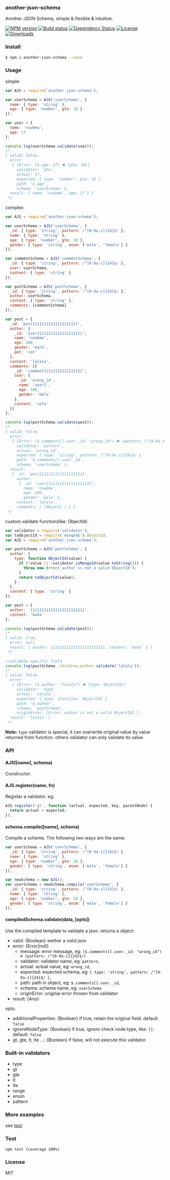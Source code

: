 ### another-json-schema

Another JSON Schema, simple & flexible & intuitive.

[![NPM version][npm-image]][npm-url]
[![Build status][travis-image]][travis-url]
[![Dependency Status][david-image]][david-url]
[![License][license-image]][license-url]
[![Downloads][downloads-image]][downloads-url]

### Install

```sh
$ npm i another-json-schema --save
```

### Usage

simple:

```js
var AJS = require('another-json-schema');

var userSchema = AJS('userSchema', {
  name: { type: 'string' },
  age: { type: 'number', gte: 18 }
});

var user = {
  name: 'nswbmw',
  age: 17
};

console.log(userSchema.validate(user));
/*
{ valid: false,
  error:
   { [Error: ($.age: 17) ✖ (gte: 18)]
     validator: 'gte',
     actual: 17,
     expected: { type: 'number', gte: 18 },
     path: '$.age',
     schema: 'userSchema' },
  result: { name: 'nswbmw', age: 17 } }
 */
```

complex:

```js
var AJS = require('another-json-schema');

var userSchema = AJS('userSchema', {
  _id: { type: 'string', pattern: /^[0-9a-z]{24}$/ },
  name: { type: 'string' },
  age: { type: 'number', gte: 18 },
  gender: { type: 'string', enum: ['male', 'female'] }
});

var commentSchema = AJS('commentSchema', {
  _id: { type: 'string', pattern: /^[0-9a-z]{24}$/ },
  user: userSchema,
  content: { type: 'string' }
});

var postSchema = AJS('postSchema', {
  _id: { type: 'string', pattern: /^[0-9a-z]{24}$/ },
  author: userSchema,
  content: { type: 'string' },
  comments: [commentSchema]
});

var post = {
  _id: 'post11111111111111111111',
  author: {
    _id: 'user11111111111111111111',
    name: 'nswbmw',
    age: 100,
    gender: 'male',
    pet: 'cat'
  },
  content: 'lalala',
  comments: [{
    _id: 'comment11111111111111111',
    user: {
      _id: 'wrong_id',
      name: 'user1',
      age: 100,
      gender: 'male'
    },
    content: 'sofa'
  }]
};

console.log(postSchema.validate(post));
/*
{ valid: false,
  error:
   { [Error: ($.comments[].user._id: "wrong_id") ✖ (pattern: /^[0-9a-z]{24}$/)]
     validator: 'pattern',
     actual: 'wrong_id',
     expected: { type: 'string', pattern: /^[0-9a-z]{24}$/ },
     path: '$.comments[].user._id',
     schema: 'userSchema' },
  result:
   { _id: 'post11111111111111111111',
     author:
      { _id: 'user11111111111111111111',
        name: 'nswbmw',
        age: 100,
        gender: 'male' },
     content: 'lalala',
     comments: [ [Object] ] } }
 */
```

custom validate function(like: ObjectId):

```js
var validator = require('validator');
var toObjectId = require('mongodb').ObjectId;
var AJS = require('another-json-schema');

var postSchema = AJS('postSchema', {
  author: {
    type: function ObjectId(value) {
      if (!value || !validator.isMongoId(value.toString())) {
        throw new Error('author is not a valid ObjectId');
      }
      return toObjectId(value);
    }
  },
  content: { type: 'string' }
});

var post = {
  author: '111111111111111111111111',
  content: 'haha'
};

console.log(postSchema.validate(post));
/*
{ valid: true,
  error: null,
  result: { author: 111111111111111111111111, content: 'haha' } }
 */

//validate specific field
console.log(postSchema._children.author.validate('lalala'));
/*
{ valid: false,
  error:
   { [Error: ($.author: "lalala") ✖ (type: ObjectId)]
     validator: 'type',
     actual: 'lalala',
     expected: { type: [Function: ObjectId] },
     path: '$.author',
     schema: 'postSchema',
     originError: [Error: author is not a valid ObjectId] },
  result: 'lalala' }
 */
```

**Note:** `type` validator is special, it can overwrite original value by value returned from function. others validator can only validate its value.

### API

#### AJS([name], schema)

Constructor.

#### AJS.register(name, fn)

Register a validator. eg:

```js
AJS.register('gt', function (actual, expected, key, parentNode) {
  return actual > expected;
});
```

#### schema.compile([name], schema)

Compile a schema. The following two ways are the same:

```js
var userSchema = AJS('userSchema', {
  _id: { type: 'string', pattern: /^[0-9a-z]{24}$/ },
  name: { type: 'string' },
  age: { type: 'number', gte: 18 },
  gender: { type: 'string', enum: ['male', 'female'] }
});
```

```js
var newSchema = new AJS();
var userSchema = newSchema.compile('userSchema', {
  _id: { type: 'string', pattern: /^[0-9a-z]{24}$/ },
  name: { type: 'string' },
  age: { type: 'number', gte: 18 },
  gender: { type: 'string', enum: ['male', 'female'] }
});
```

#### compiledSchema.validate(data, [opts])

Use the compiled template to validate a json. returns a object:

- valid: {Boolean} wether a valid json
- error: {Error|null}
  - message: error message, eg: `($.comments[].user._id: "wrong_id") ✖ (pattern: /^[0-9a-z]{24}$/)`
  - validator: validator name, eg: `pattern`,
  - actual: actual value, eg: `wrong_id`,
  - expected: expected schema, eg: `{ type: 'string', pattern: /^[0-9a-z]{24}$/ }`,
  - path: path in object, eg: `$.comments[].user._id`,
  - schema: schema name, eg: `userSchema`
  - originError: original error thrown from validator
- result: {Any}

opts:

- additionalProperties: {Boolean} if true, retain the original field. default `false`
- ignoreNodeType: {Boolean} if true, ignore check node type, like: `[]`. default: `false`
- gt, gte, lt, lte ...: {Boolean} if false, will not execute this validator.

### Built-in validators

- type
- gt
- gte
- lt
- lte
- range
- enum
- pattern

### More examples

see [test](./test).

### Test

```
npm test (coverage 100%)
```

### License

MIT

[npm-image]: https://img.shields.io/npm/v/another-json-schema.svg?style=flat-square
[npm-url]: https://npmjs.org/package/another-json-schema
[travis-image]: https://img.shields.io/travis/nswbmw/another-json-schema.svg?style=flat-square
[travis-url]: https://travis-ci.org/nswbmw/another-json-schema
[david-image]: http://img.shields.io/david/nswbmw/another-json-schema.svg?style=flat-square
[david-url]: https://david-dm.org/nswbmw/another-json-schema
[license-image]: http://img.shields.io/npm/l/another-json-schema.svg?style=flat-square
[license-url]: LICENSE
[downloads-image]: http://img.shields.io/npm/dm/another-json-schema.svg?style=flat-square
[downloads-url]: https://npmjs.org/package/another-json-schema

